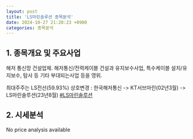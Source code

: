 ```yaml
---
layout: post
title: 'LS마린솔루션 종목분석'
date: 2024-10-27 21:20:23 +0900
categories: 종목분석
---
```


## 1. 종목개요 및 주요사업

해저 통신망 건설업체. 해저통신/전력케이블 건설과 유지보수사업, 특수케이블 설치/유지보수, 탐사 등 기타 부대되는사업 등을 영위.

최대주주는 LS전선(59.93%) 상호변경 : 한국해저통신 -> KT서브마린(02년3월) -> LS마린솔루션(23년8월)
[#LS마린솔루션](#)

## 2. 시세분석

No price analysis available
